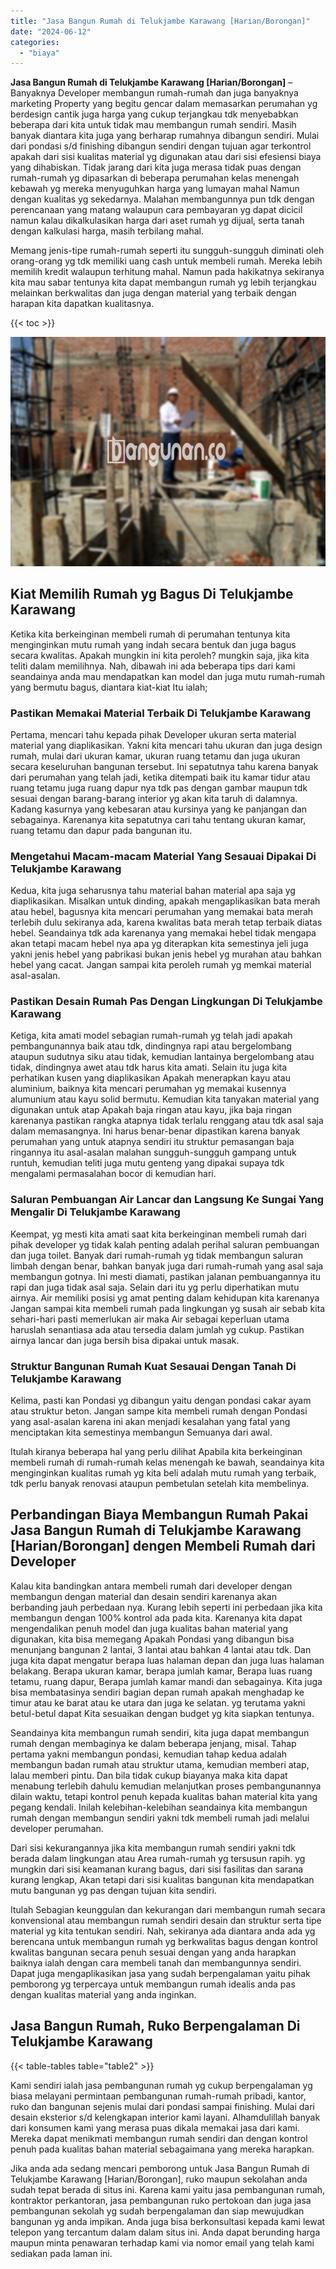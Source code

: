 ```yaml
---
title: "Jasa Bangun Rumah di Telukjambe Karawang [Harian/Borongan]"
date: "2024-06-12"
categories: 
  - "biaya"
---
```


**Jasa Bangun Rumah di Telukjambe Karawang \[Harian/Borongan\]** – Banyaknya Developer membangun rumah-rumah dan juga banyaknya marketing Property yang begitu gencar dalam memasarkan perumahan yg berdesign cantik juga harga yang cukup terjangkau tdk menyebabkan beberapa dari kita untuk tidak mau membangun rumah sendiri. Masih banyak diantara kita juga yang berharap rumahnya dibangun sendiri. Mulai dari pondasi s/d finishing dibangun sendiri dengan tujuan agar terkontrol apakah dari sisi kualitas material yg digunakan atau dari sisi efesiensi biaya yang dihabiskan. Tidak jarang dari kita juga merasa tidak puas dengan rumah-rumah yg dipasarkan di beberapa perumahan kelas menengah kebawah yg mereka menyuguhkan harga yang lumayan mahal Namun dengan kualitas yg sekedarnya. Malahan membangunnya pun tdk dengan perencanaan yang matang walaupun cara pembayaran yg dapat dicicil namun kalau dikalkulasikan harga dari aset rumah yg dijual, serta tanah dengan kalkulasi harga, masih terbilang mahal.

Memang jenis-tipe rumah-rumah seperti itu sungguh-sungguh diminati oleh orang-orang yg tdk memiliki uang cash untuk membeli rumah. Mereka lebih memilih kredit walaupun terhitung mahal. Namun pada hakikatnya sekiranya kita mau sabar tentunya kita dapat membangun rumah yg lebih terjangkau melainkan berkwalitas dan juga dengan material yang terbaik dengan harapan kita dapatkan kualitasnya.

{{< toc >}}

![Jasa Bangun Rumah di Telukjambe Karawang [Harian/Borongan]](/images/borong-bangunan-03.png)

## Kiat Memilih Rumah yg Bagus Di Telukjambe Karawang

Ketika kita berkeinginan membeli rumah di perumahan tentunya kita menginginkan mutu rumah yang indah secara bentuk dan juga bagus secara kwalitas. Apakah mungkin ini kita peroleh? mungkin saja, jika kita teliti dalam memilihnya. Nah, dibawah ini ada beberapa tips dari kami seandainya anda mau mendapatkan kan model dan juga mutu rumah-rumah yang bermutu bagus, diantara kiat-kiat Itu ialah;

### Pastikan Memakai Material Terbaik Di Telukjambe Karawang

Pertama, mencari tahu kepada pihak Developer ukuran serta material material yang diaplikasikan. Yakni kita mencari tahu ukuran dan juga design rumah, mulai dari ukuran kamar, ukuran ruang tetamu dan juga ukuran secara keseluruhan bangunan tersebut. Ini sepatutnya tahu karena banyak dari perumahan yang telah jadi, ketika ditempati baik itu kamar tidur atau ruang tetamu juga ruang dapur nya tdk pas dengan gambar maupun tdk sesuai dengan barang-barang interior yg akan kita taruh di dalamnya. Kadang kasurnya yang kebesaran atau kursinya yang ke panjangan dan sebagainya. Karenanya kita sepatutnya cari tahu tentang ukuran kamar, ruang tetamu dan dapur pada bangunan itu.

### Mengetahui Macam-macam Material Yang Sesauai Dipakai Di Telukjambe Karawang

Kedua, kita juga seharusnya tahu material bahan material apa saja yg diaplikasikan. Misalkan untuk dinding, apakah mengaplikasikan bata merah atau hebel, bagusnya kita mencari perumahan yang memakai bata merah terlebih dulu sekiranya ada, karena kwalitas bata merah tetap terbaik diatas hebel. Seandainya tdk ada karenanya yang memakai hebel tidak mengapa akan tetapi macam hebel nya apa yg diterapkan kita semestinya jeli juga yakni jenis hebel yang pabrikasi bukan jenis hebel yg murahan atau bahkan hebel yang cacat. Jangan sampai kita peroleh rumah yg memkai material asal-asalan.

### Pastikan Desain Rumah Pas Dengan Lingkungan Di Telukjambe Karawang

Ketiga, kita amati model sebagian rumah-rumah yg telah jadi apakah pembangunannya baik atau tdk, dindingnya rapi atau bergelombang ataupun sudutnya siku atau tidak, kemudian lantainya bergelombang atau tidak, dindingnya awet atau tdk harus kita amati. Selain itu juga kita perhatikan kusen yang diaplikasikan Apakah menerapkan kayu atau aluminium, baiknya kita mencari perumahan yg memakai kusennya alumunium atau kayu solid bermutu. Kemudian kita tanyakan material yang digunakan untuk atap Apakah baja ringan atau kayu, jika baja ringan karenanya pastikan rangka atapnya tidak terlalu renggang atau tdk asal saja dalam memasangnya. Ini harus benar-benar dipastikan karena banyak perumahan yang untuk atapnya sendiri itu struktur pemasangan baja ringannya itu asal-asalan malahan sungguh-sungguh gampang untuk runtuh, kemudian teliti juga mutu genteng yang dipakai supaya tdk mengalami permasalahan bocor di kemudian hari.

### Saluran Pembuangan Air Lancar dan Langsung Ke Sungai Yang Mengalir Di Telukjambe Karawang

Keempat, yg mesti kita amati saat kita berkeinginan membeli rumah dari pihak developer yg tidak kalah penting adalah perihal saluran pembuangan dan juga toilet. Banyak dari rumah-rumah yg tidak membangun saluran limbah dengan benar, bahkan banyak juga dari rumah-rumah yang asal saja membangun gotnya. Ini mesti diamati, pastikan jalanan pembuangannya itu rapi dan juga tidak asal saja. Selain dari itu yg perlu diperhatikan mutu airnya. Air memiliki posisi yg amat penting dalam kehidupan kita karenanya Jangan sampai kita membeli rumah pada lingkungan yg susah air sebab kita sehari-hari pasti memerlukan air maka Air sebagai keperluan utama haruslah senantiasa ada atau tersedia dalam jumlah yg cukup. Pastikan airnya lancar dan juga bersih bisa dipakai untuk masak.

### Struktur Bangunan Rumah Kuat Sesauai Dengan Tanah Di Telukjambe Karawang

Kelima, pasti kan Pondasi yg dibangun yaitu dengan pondasi cakar ayam atau struktur beton. Jangan sampe kita membeli rumah dengan Pondasi yang asal-asalan karena ini akan menjadi kesalahan yang fatal yang menciptakan kita semestinya membangun Semuanya dari awal.

Itulah kiranya beberapa hal yang perlu dilihat Apabila kita berkeinginan membeli rumah di rumah-rumah kelas menengah ke bawah, seandainya kita menginginkan kualitas rumah yg kita beli adalah mutu rumah yang terbaik, tdk perlu banyak renovasi ataupun pembetulan setelah kita membelinya.

## Perbandingan Biaya Membangun Rumah Pakai Jasa Bangun Rumah di Telukjambe Karawang \[Harian/Borongan\] dengen Membeli Rumah dari Developer

Kalau kita bandingkan antara membeli rumah dari developer dengan membangun dengan material dan desain sendiri karenanya akan berbanding jauh perbedaan nya. Kurang lebih seperti ini perbedaan jika kita membangun dengan 100% kontrol ada pada kita. Karenanya kita dapat mengendalikan penuh model dan juga kualitas bahan material yang digunakan, kita bisa memegang Apakah Pondasi yang dibangun bisa menunjang bangunan 2 lantai, 3 lantai atau bahkan 4 lantai atau tdk. Dan juga kita dapat mengatur berapa luas halaman depan dan juga luas halaman belakang. Berapa ukuran kamar, berapa jumlah kamar, Berapa luas ruang tetamu, ruang dapur, Berapa jumlah kamar mandi dan sebagainya. Kita juga bisa membatasinya sendiri bagian depan rumah apakah menghadap ke timur atau ke barat atau ke utara dan juga ke selatan. yg terutama yakni betul-betul dapat Kita sesuaikan dengan budget yg kita siapkan tentunya.

Seandainya kita membangun rumah sendiri, kita juga dapat membangun rumah dengan membaginya ke dalam beberapa jenjang, misal. Tahap pertama yakni membangun pondasi, kemudian tahap kedua adalah membangun badan rumah atau struktur utama, kemudian memberi atap, lalau memberi pintu. Dan bila tidak cukup biayanya maka kita dapat menabung terlebih dahulu kemudian melanjutkan proses pembangunannya dilain waktu, tetapi kontrol penuh kepada kualitas bahan material kita yang pegang kendali. Inilah kelebihan-kelebihan seandainya kita membangun rumah dengan membangun sendiri yakni tdk membeli rumah jadi melalui developer perumahan.

Dari sisi kekurangannya jika kita membangun rumah sendiri yakni tdk berada dalam lingkungan atau Area rumah-rumah yg tersusun rapih. yg mungkin dari sisi keamanan kurang bagus, dari sisi fasilitas dan sarana kurang lengkap, Akan tetapi dari sisi kualitas bangunan kita mendapatkan mutu bangunan yg pas dengan tujuan kita sendiri.

Itulah Sebagian keunggulan dan kekurangan dari membangun rumah secara konvensional atau membangun rumah sendiri desain dan struktur serta tipe material yg kita tentukan sendiri. Nah, sekiranya ada diantara anda ada yg berencana untuk membangun rumah yg berkwalitas bagus dengan kontrol kwalitas bangunan secara penuh sesuai dengan yang anda harapkan baiknya ialah dengan cara membeli tanah dan membangunnya sendiri. Dapat juga mengaplikasikan jasa yang sudah berpengalaman yaitu pihak pemborong yg terpercaya untuk membangun rumah idealis anda pas dengan kualitas material yang anda inginkan.

## Jasa Bangun Rumah, Ruko Berpengalaman Di Telukjambe Karawang

{{< table-tables table="table2" >}}

Kami sendiri ialah jasa pembangunan rumah yg cukup berpengalaman yg biasa melayani permintaan pembangunan rumah-rumah pribadi, kantor, ruko dan bangunan sejenis mulai dari pondasi sampai finishing. Mulai dari desain eksterior s/d kelengkapan interior kami layani. Alhamdulillah banyak dari konsumen kami yang merasa puas dikala memakai jasa dari kami. Mereka dapat menikmati membangun rumah sendiri dan dengan kontrol penuh pada kualitas bahan material sebagaimana yang mereka harapkan.

Jika anda ada sedang mencari pemborong untuk Jasa Bangun Rumah di Telukjambe Karawang \[Harian/Borongan\], ruko maupun sekolahan anda sudah tepat berada di situs ini. Karena kami yaitu jasa pembangunan rumah, kontraktor perkantoran, jasa pembangunan ruko pertokoan dan juga jasa pembangunan sekolah yg sudah berpengalaman dan siap mewujudkan bangunan yg anda impikan. Anda juga bisa berkonsultasi kepada kami lewat telepon yang tercantum dalam dalam situs ini. Anda dapat berunding harga maupun minta penawaran terhadap kami via nomor email yang telah kami sediakan pada laman ini.
